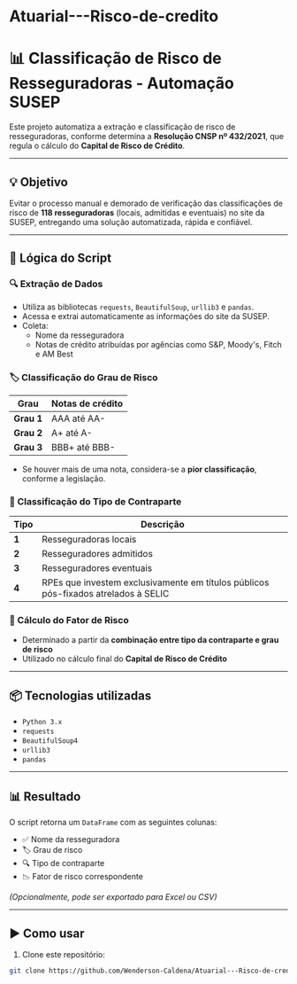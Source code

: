 # Atuarial---Risco-de-credito

# 📊 Classificação de Risco de Resseguradoras - Automação SUSEP

Este projeto automatiza a extração e classificação de risco de resseguradoras, conforme determina a **Resolução CNSP nº 432/2021**, que regula o cálculo do **Capital de Risco de Crédito**.

---

## 💡 Objetivo

Evitar o processo manual e demorado de verificação das classificações de risco de **118 resseguradoras** (locais, admitidas e eventuais) no site da SUSEP, entregando uma solução automatizada, rápida e confiável.

---

## 🧠 Lógica do Script

### 🔍 Extração de Dados
- Utiliza as bibliotecas `requests`, `BeautifulSoup`, `urllib3` e `pandas`.
- Acessa e extrai automaticamente as informações do site da SUSEP.
- Coleta:
  - Nome da resseguradora
  - Notas de crédito atribuídas por agências como S&P, Moody's, Fitch e AM Best

### 🏷️ Classificação do Grau de Risco

| Grau | Notas de crédito |
|------|------------------|
| **Grau 1** | AAA até AA- |
| **Grau 2** | A+ até A- |
| **Grau 3** | BBB+ até BBB- |

- Se houver mais de uma nota, considera-se a **pior classificação**, conforme a legislação.

### 🧾 Classificação do Tipo de Contraparte

| Tipo | Descrição |
|------|-----------|
| **1** | Resseguradoras locais |
| **2** | Resseguradores admitidos |
| **3** | Resseguradores eventuais |
| **4** | RPEs que investem exclusivamente em títulos públicos pós-fixados atrelados à SELIC |

### 🧮 Cálculo do Fator de Risco
- Determinado a partir da **combinação entre tipo da contraparte e grau de risco**
- Utilizado no cálculo final do **Capital de Risco de Crédito**

---

## 📦 Tecnologias utilizadas
- `Python 3.x`
- `requests`
- `BeautifulSoup4`
- `urllib3`
- `pandas`

---

## 📊 Resultado

O script retorna um `DataFrame` com as seguintes colunas:

- ✅ Nome da resseguradora  
- 🏷️ Grau de risco  
- 🔍 Tipo de contraparte  
- 📉 Fator de risco correspondente  

*(Opcionalmente, pode ser exportado para Excel ou CSV)*

---

## ▶️ Como usar

1. Clone este repositório:
```bash
git clone https://github.com/Wenderson-Caldena/Atuarial---Risco-de-credito.git
